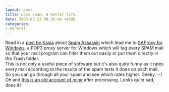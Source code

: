 ```yaml
---
layout: post
title: Less spam. A better life.
date: 2003-03-23 00:34:44 +0100
categories:
- General
---
```

<p>Read in a <a href="http://cygnus.unix-girl.com/blog/archives/000843.html" title="Kasia's Record is 41.9 points!!!">post by Kasia</a> about <a href="http://www.spamassassin.org/">Spam Assassin</a> which lead me to <a href="http://saproxy.bloomba.com/">SAProxy for Windows</a>, a POP3 proxy server for Windows which will tag every SPAM mail so that your mail program can filter them out easily or put them directly in the Trash folder.<br />
This is not only a useful piece of software but it's also quite funny as it rates every mail according to the results of the spam tests it does on each mail. So you can go through all your spam and see which rates higher. Geeky. :-)<br />
Oh and <a href="http://www.rusiczki.net/blog/blogpics/spam.html" onclick="window.open('http://www.rusiczki.net/blog/blogpics/spam.html','popup','width=700,height=316,scrollbars=no,resizable=no,toolbar=no,directories=no,location=no,menubar=no,status=no,left=0,top=0'); return false">this is an old account of mine</a> after processing. Looks quite sad, does it?</p>
